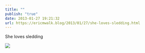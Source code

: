 ```yaml
---
title: ""
publish: "true"
date: 2013-01-27 19:21:32
url: https://ericmwalk.blog/2013/01/27/she-loves-sledding.html
---
```


She loves sledding

![](https://ericmwalk.blog/uploads/2022/4c6b011ce4.jpg)